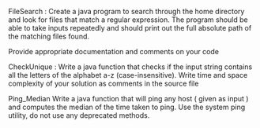 FileSearch :
Create a java program to search through the home directory and look for files that match a regular expression. The program should be able to take inputs repeatedly and should print out the full absolute path of the matching files found.

Provide appropriate documentation and comments on your code


CheckUnique :
Write a java function that checks if the input string contains all the letters of the alphabet a-z (case-insensitive). Write time and space complexity of your solution as comments in the source file

Ping_Median
Write a java function that will ping any host ( given as input ) and computes the median of the time taken to ping.
Use the system ping utility, do not use any deprecated methods.
